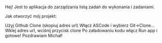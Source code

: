 Hej! 
Jest to aplikacja do zarządzania listą zadań do wykonania i zadaniami.

Jak otworzyć mój projekt:

Użyj Github Clone (skopiuj adres url)
Włącz ASCode i wybierz Git->Clone...
Wklej adres url, wciśnij przycisk clone
Po załadowaniu kodu włącz Run app i gotowe!
Pozdrawiam Michał!

